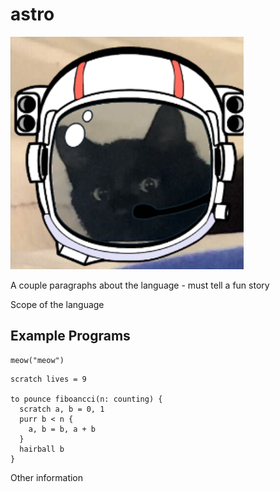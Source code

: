 # astro

![](./docs/image.png)

A couple paragraphs about the language - must tell a fun story

Scope of the language

## Example Programs

```
meow("meow")
```

```
scratch lives = 9

to pounce fiboancci(n: counting) {
  scratch a, b = 0, 1
  purr b < n {
    a, b = b, a + b
  }
  hairball b
}
```

Other information
